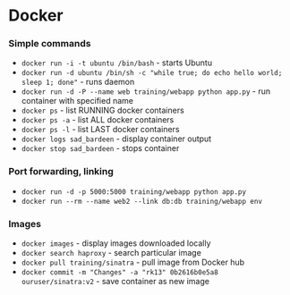 Docker
======
### Simple commands
* `docker run -i -t ubuntu /bin/bash` - starts Ubuntu
* `docker run -d ubuntu /bin/sh -c "while true; do echo hello world; sleep 1; done"` - runs daemon
* `docker run -d -P --name web training/webapp python app.py` - run container with specified name
* `docker ps` - list RUNNING docker containers
* `docker ps -a` - list ALL docker containers
* `docker ps -l` - list LAST docker containers
* `docker logs sad_bardeen` - display container output
* `docker stop sad_bardeen` - stops container


### Port forwarding, linking
* `docker run -d -p 5000:5000 training/webapp python app.py`
* `docker run --rm --name web2 --link db:db training/webapp env`

### Images
* `docker images` - display images downloaded locally
* `docker search haproxy` - search particular image
* `docker pull training/sinatra` - pull image from Docker hub
* `docker commit -m "Changes" -a "rk13" 0b2616b0e5a8 ouruser/sinatra:v2` - save container as new image
